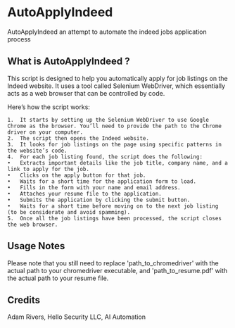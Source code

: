 # AutoApplyIndeed
AutoApplyIndeed an attempt to automate the indeed jobs application process

## What is AutoApplyIndeed ?
This script is designed to help you automatically apply for job listings on the Indeed website. It uses a tool called Selenium WebDriver, which essentially acts as a web browser that can be controlled by code.

Here’s how the script works:

	1.	It starts by setting up the Selenium WebDriver to use Google Chrome as the browser. You’ll need to provide the path to the Chrome driver on your computer.
	2.	The script then opens the Indeed website.
	3.	It looks for job listings on the page using specific patterns in the website’s code.
	4.	For each job listing found, the script does the following:
	•	Extracts important details like the job title, company name, and a link to apply for the job.
	•	Clicks on the apply button for that job.
	•	Waits for a short time for the application form to load.
	•	Fills in the form with your name and email address.
	•	Attaches your resume file to the application.
	•	Submits the application by clicking the submit button.
	•	Waits for a short time before moving on to the next job listing (to be considerate and avoid spamming).
	5.	Once all the job listings have been processed, the script closes the web browser.

## Usage Notes
Please note that you still need to replace 'path_to_chromedriver' with the actual path to your chromedriver executable, and 'path_to_resume.pdf' with the actual path to your resume file.

## Credits
Adam Rivers, Hello Security LLC, AI Automation

